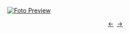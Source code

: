 [![Foto Preview](preview/n280.avif)](https://20essentials.github.io/project-000-280)

<div align="center" style="display: flex; justify-content: center;">
  <a  href="https://github.com/20essentials/project-000-279" target="_blank">&#8592;</a>
  &nbsp;&nbsp;
  <a  href="https://github.com/20essentials/project-000-281" target="_blank">&#8594;</a>
</div>

